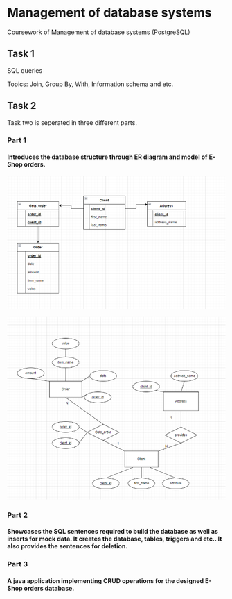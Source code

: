 # Management of database systems

Coursework of Management of database systems (PostgreSQL)

## Task 1

SQL queries

Topics: Join, Group By, With, Information schema and etc.

## Task 2

Task two is seperated in three different parts.

### Part 1

#### Introduces the database structure  through ER diagram and model of E-Shop orders.

![ER diagram](https://github.com/TadasSabestinas/Management-of-database-systems/blob/main/Task%20II/Part%201/ER%20diagrama.png?raw=true)

![ER model](https://github.com/TadasSabestinas/Management-of-database-systems/blob/main/Task%20II/Part%201/ER%20modelis.png?raw=true)

### Part 2

#### Showcases the SQL sentences required to build the database as well as inserts for mock data. It creates the database, tables, triggers and etc.. It also provides the sentences for deletion.

### Part 3

#### A java application implementing CRUD operations for the designed E-Shop orders database.
